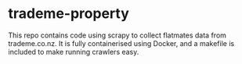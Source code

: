 # trademe-property

This repo contains code using scrapy to collect flatmates data from trademe.co.nz. It is fully containerised using Docker, and a makefile is included to make running crawlers easy.
